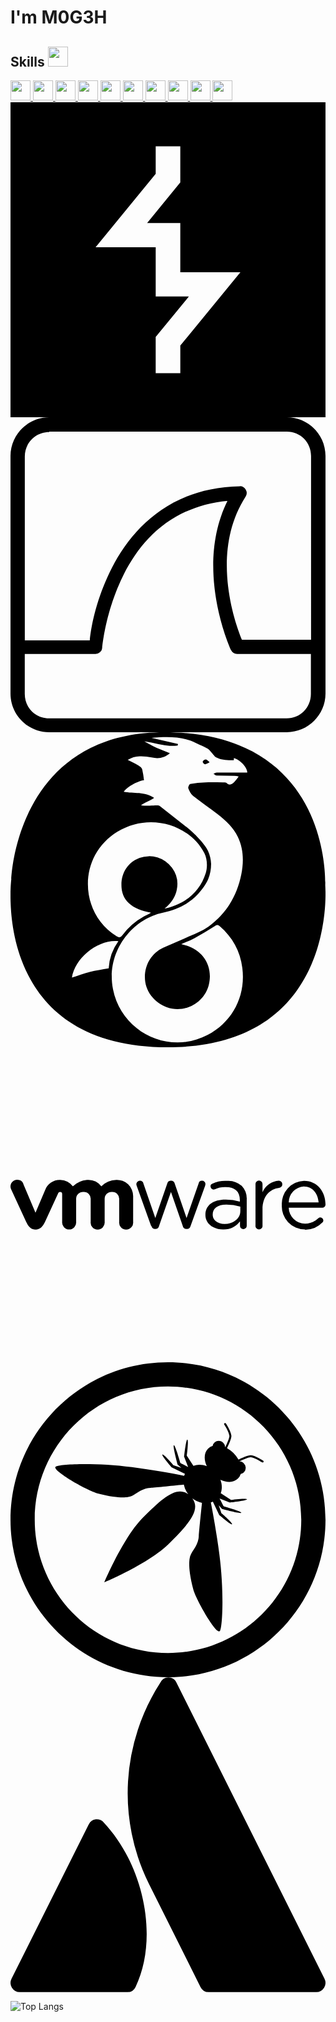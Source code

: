 # I'm M0G3H

<h2> Skills <img src = "https://media2.giphy.com/media/QssGEmpkyEOhBCb7e1/giphy.gif?cid=ecf05e47a0n3gi1bfqntqmob8g9aid1oyj2wr3ds3mg700bl&rid=giphy.gif" width = 32px> </h2>
<a href= https://github.com/M0G3H?tab=repositories&q=&type=&language=python&sort= > <img width ='32px' src ='https://raw.githubusercontent.com/rahulbanerjee26/githubAboutMeGenerator/main/icons/docker.svg'> </a>
<a href= https://github.com/M0G3H?tab=repositories&q=&type=&language=reactjs&sort= > <img width ='32px' src ='https://raw.githubusercontent.com/rahulbanerjee26/githubAboutMeGenerator/main/icons/bash.svg'> </a>
<a href= https://github.com/M0G3H?tab=repositories&q=&type=&language=javascript&sort= > <img width ='32px' src ='https://raw.githubusercontent.com/rahulbanerjee26/githubAboutMeGenerator/main/icons/git.svg'> </a>
<a href= https://github.com/M0G3H?tab=repositories&q=&type=&language=scikit&sort= > <img width ='32px' src ='https://raw.githubusercontent.com/rahulbanerjee26/githubAboutMeGenerator/main/icons/github.svg'> </a>
<a href= https://github.com/M0G3H?tab=repositories&q=&type=&language=c&sort= > <img width ='32px' src ='https://raw.githubusercontent.com/rahulbanerjee26/githubAboutMeGenerator/main/icons/go.svg'> </a>
<a href= https://github.com/M0G3H?tab=repositories&q=&type=&language=cpp&sort= > <img width ='32px' src ='https://raw.githubusercontent.com/rahulbanerjee26/githubAboutMeGenerator/main/icons/cpp.svg'> </a>
<a href= https://github.com/M0G3H?tab=repositories&q=&type=&language=sqlite&sort= > <img width ='32px' src ='https://raw.githubusercontent.com/rahulbanerjee26/githubAboutMeGenerator/main/icons/jenkins.svg'> </a>
<a href= https://github.com/M0G3H?tab=repositories&q=&type=&language=pytorch&sort= > <img width ='32px' src ='https://raw.githubusercontent.com/rahulbanerjee26/githubAboutMeGenerator/main/icons/linux.svg'> </a>
<a href= https://github.com/M0G3H?tab=repositories&q=&type=&language=css&sort= > <img width ='32px' src ='https://raw.githubusercontent.com/rahulbanerjee26/githubAboutMeGenerator/main/icons/kubernetes.svg'> </a>
<a href= https://github.com/M0G3H?tab=repositories&q=&type=&language=html&sort= > <img width ='32px' src ='https://raw.githubusercontent.com/rahulbanerjee26/githubAboutMeGenerator/main/icons/javascript.svg'> </a>
<svg role="img" viewBox="0 0 24 24" xmlns="http://www.w3.org/2000/svg"><title>Burp Suite</title><path d="M0 0v24h24V0Zm11.063 3.357h1.874v2.756L10.41 9.2h2.527v3.748h4.579l-4.578 5.592v2.104h-1.876v-2.758l2.528-3.086h-2.527V11.05h-4.58l4.58-5.592Z"/></svg> 
<svg role="img" viewBox="0 0 24 24" xmlns="http://www.w3.org/2000/svg"><title>Wireshark</title><path d="m2.95 0c-1.62 0-2.95 1.32-2.95 2.95v18.1c0 1.63 1.32 2.95 2.95 2.95h18.1c1.62 0 2.95-1.32 2.95-2.95v-18.1c-.00024-1.63-1.32-2.95-2.95-2.95zm0 1.09h18.1c1.04 0 1.85.818 1.85 1.86v14h-5.27c-.335-.796-2.57-6.47.283-10.9a.516.517 0 0 0-.443-.794c-5.24.0827-8.2 3.19-9.74 6.21-1.35 2.64-1.63 4.91-1.69 5.53h-4.95v-14c0-1.04.817-1.86 1.85-1.86zm13.6 5.24c-2.62 5.24.248 11.4.248 11.4a.516.517 0 0 0 .469.301h5.62v3.05c0 1.04-.817 1.86-1.85 1.86h-18.1c-1.04 0-1.85-.818-1.85-1.86v-3.05h5.39a.516.517 0 0 0 .514-.477s.226-2.8 1.66-5.62c1.34-2.62 3.67-5.17 7.91-5.57z"/></svg>
<svg role="img" viewBox="0 0 24 24" xmlns="http://www.w3.org/2000/svg"><title>WireGuard</title><path d="M23.98 11.645S24.533 0 11.735 0C.418 0 .064 11.17.064 11.17S-1.6 24 11.997 24C25.04 24 23.98 11.645 23.98 11.645zM8.155 7.576c2.4-1.47 5.469-.571 6.618 1.638.218.419.246 1.063.108 1.503-.477 1.516-1.601 2.366-3.145 2.728.455-.39.817-.832.933-1.442a2.112 2.112 0 0 0-.364-1.677 2.14 2.14 0 0 0-2.465-.75c-.95.36-1.47 1.228-1.377 2.294.087.99.839 1.632 2.245 1.876-.21.111-.372.193-.53.281a5.113 5.113 0 0 0-1.644 1.43c-.143.192-.24.208-.458.075-2.827-1.729-3.009-6.067.078-7.956zM6.04 18.258c-.455.116-.895.286-1.359.438.227-1.532 2.021-2.943 3.539-2.782a3.91 3.91 0 0 0-.74 2.072c-.504.093-.98.155-1.44.272zM15.703 3.3c.448.017.898.01 1.347.02a2.324 2.324 0 0 1 .334.047 3.249 3.249 0 0 1-.34.434c-.16.15-.341.296-.573.069-.055-.055-.187-.042-.283-.044-.447-.005-.894-.02-1.34-.003a8.323 8.323 0 0 0-1.154.118c-.072.013-.178.25-.146.338.078.207.191.435.359.567.619.49 1.277.928 1.9 1.413.604.472 1.167.99 1.51 1.7.446.928.46 1.9.267 2.877-.322 1.63-1.147 2.98-2.483 3.962-.538.395-1.205.62-1.821.903-.543.25-1.1.465-1.644.712-.98.446-1.53 1.51-1.369 2.615.149 1.015 1.04 1.862 2.059 2.037 1.223.21 2.486-.586 2.785-1.83.336-1.397-.423-2.646-1.845-3.024l-.256-.066c.38-.17.708-.291 1.012-.458q.793-.437 1.558-.925c.15-.096.231-.096.36.014.977.846 1.56 1.898 1.724 3.187.27 2.135-.74 4.096-2.646 5.101-2.948 1.555-6.557-.215-7.208-3.484-.558-2.8 1.418-5.34 3.797-5.83 1.023-.211 1.958-.637 2.685-1.425.47-.508.697-.944.775-1.141a3.165 3.165 0 0 0 .217-1.158 2.71 2.71 0 0 0-.237-.992c-.248-.566-1.2-1.466-1.435-1.656l-2.24-1.754c-.079-.065-.168-.06-.36-.047-.23.016-.815.048-1.067-.018.204-.155.76-.38 1-.56-.726-.49-1.554-.314-2.315-.46.176-.328 1.046-.831 1.541-.888a7.323 7.323 0 0 0-.135-.822c-.03-.111-.154-.22-.263-.283-.262-.154-.541-.281-.843-.434a1.755 1.755 0 0 1 .906-.28 3.385 3.385 0 0 1 .908.088c.54.123.97.042 1.399-.324-.338-.136-.676-.26-1.003-.407a9.843 9.843 0 0 1-.942-.493c.85.118 1.671.437 2.54.32l.022-.118-2.018-.47c1.203-.11 2.323-.128 3.384.388.299.146.61.266.897.432.14.08.233.24.348.365.09.098.164.23.276.29.424.225.89.234 1.366.223l.01-.16c.479.15 1.017.702 1.017 1.105-.776 0-1.55-.003-2.325.004-.083 0-.165.061-.247.094.078.046.155.128.235.131z M14.703 2.153a.118.118 0 0 0-.016.19.179.179 0 0 0 .246.065c.075-.038.148-.078.238-.125-.072-.062-.13-.114-.19-.163-.106-.087-.193-.032-.278.033z"/></svg>
<svg role="img" viewBox="0 0 24 24" xmlns="http://www.w3.org/2000/svg"><title>VMware</title><path d="M.5 10.1a.505.505 0 00-.197.048.497.497 0 00-.25.68l1.138 2.475c.179.38.38.592.721.592.342 0 .542-.22.72-.592l1.003-2.186a.144.144 0 01.144-.092.16.16 0 01.157.16v2.118a.535.535 0 101.066 0v-1.73a.531.531 0 01.566-.552.52.52 0 01.541.551v1.73a.531.531 0 00.53.593.539.539 0 00.535-.592v-1.73a.531.531 0 01.564-.552.52.52 0 01.543.551v1.73a.531.531 0 00.528.593.535.535 0 00.535-.592v-1.969a1.234 1.234 0 00-1.283-1.23 1.647 1.647 0 00-1.14.486 1.26 1.26 0 00-1.095-.483 1.807 1.807 0 00-1.074.483 1.287 1.287 0 00-.961-.483 1.177 1.177 0 00-1.158.786l-.729 1.716-.933-2.203.011-.004A.505.505 0 00.5 10.1zm18.43.06a.27.27 0 00-.266.274h.002v3.142a.27.27 0 10.535 0v-1.222c0-1.037.571-1.56 1.27-1.643a.266.266 0 00.238-.274.258.258 0 00-.266-.269 1.465 1.465 0 00-1.242.88v-.614a.266.266 0 00-.271-.274zm-6.735.008a.273.273 0 00-.25.217l-.912 2.627-.902-2.62a.28.28 0 00-.274-.22.266.266 0 00-.27.258.493.493 0 00.034.144l1.09 3.037.02-.007a.319.319 0 00.298.242.3.3 0 00.293-.242l.903-2.583.896 2.583a.3.3 0 00.293.242h.018a.319.319 0 00.293-.242l1.097-3.038a.512.512 0 00.033-.144.258.258 0 00-.265-.25.262.262 0 00-.258.209l-.918 2.63-.904-2.626a.285.285 0 00-.278-.217h-.025a.273.273 0 00-.012 0zm10.168.008a1.75 1.75 0 00-1.691 1.851 1.765 1.765 0 001.76 1.858l-.008.013a1.784 1.784 0 001.33-.539.228.228 0 00.082-.17.228.228 0 00-.379-.168 1.435 1.435 0 01-1.018.415 1.237 1.237 0 01-1.24-1.207h2.555a.247.247 0 00.246-.247c0-.945-.593-1.806-1.637-1.806zm-5.744.002a1.571 1.571 0 00-.158.006 2.384 2.384 0 00-1.078.205.22.22 0 00-.143.222.24.24 0 00.235.229.266.266 0 00.095-.024 1.822 1.822 0 01.834-.162c.691 0 1.07.334 1.07.979v.125a3.796 3.796 0 00-1.103-.15c-.892 0-1.52.4-1.52 1.16l-.003-.004c0 .736.671 1.117 1.34 1.117a1.575 1.575 0 001.298-.62v.343a.247.247 0 00.254.25.254.254 0 00.258-.262v-1.983a1.416 1.416 0 00-.379-1.046 1.571 1.571 0 00-1-.385zm5.719.43c.714 0 1.085.565 1.139 1.214h-2.278a1.222 1.222 0 011.139-1.215zm-5.885 1.382a3.75 3.75 0 011.057.153V12.49c0 .57-.539.973-1.2.973-.485 0-.904-.261-.904-.713 0-.467.375-.76 1.047-.76Z"/></svg>
<svg role="img" viewBox="0 0 24 24" xmlns="http://www.w3.org/2000/svg"><title>OWASP</title><path d="M15.897 20.503c-.384 0-1.782-2.489-1.97-3.198-.393-1.486-.308-2.114-.285-2.314.072-.613.667-.92.703-1.748.01-.256.14-1.535.243-2.534a1.723 1.723 0 0 1-.733-.343c.676.908-.32 1.995-1.767 3.443-1.536 1.536-4.945 2.961-4.945 2.961s1.425-3.41 2.961-4.945c1.13-1.129 2.04-1.983 2.816-1.983.22 0 .427.067.627.216a1.722 1.722 0 0 1-.343-.733c-.999.103-2.278.232-2.534.244-.829.036-1.135.63-1.747.702-.07.008-.194.024-.388.024-.36 0-.963-.054-1.926-.31-.772-.203-3.648-1.84-3.14-2.045.26-.105 1.087-.176 2.175-.176 1.047 0 2.337.066 3.596.23 1.57.205 3.01.463 3.992.656.016-.053.035-.104.058-.154l-1.004-.48s-.8-.92-.715-.984a.02.02 0 0 1 .012-.003c.126 0 .767.733.829.816l.605.202-.284-.249s-.388-1.438-.287-1.472h.004c.106 0 .459 1.25.489 1.34.07.06.303.152.596.32l-.308-.79s.14-1.305.243-1.305h.003c.105.021-.02 1.089-.047 1.221l.51.783a1.31 1.31 0 0 1 .463-.082c.184 0 .374.036.558.107-.236-.502-.218-1.025.095-1.338a.84.84 0 0 1 .353-.209.462.462 0 0 1 .457-.383c.127 0 .254.05.352.148a.497.497 0 0 1 .147.335c.151-.311.329-.73.317-.867-.03-.307-.386-.852-.39-.857a.076.076 0 0 1 .064-.119c.025 0 .05.012.064.035.016.023.381.582.414.927.018.198-.21.696-.333.95a2.227 2.227 0 0 1 .873.874c.245-.12.715-.334.927-.334l.024.001c.345.033.904.399.927.414a.076.076 0 0 1-.084.128c-.005-.004-.55-.36-.857-.39h-.015c-.15 0-.552.171-.852.317.12.004.242.053.335.147a.482.482 0 0 1 .012.681.459.459 0 0 1-.247.128.845.845 0 0 1-.21.354.924.924 0 0 1-.67.255c-.212 0-.441-.055-.667-.16.132.343.142.708.025 1.02l.783.51c.095-.019.666-.088.993-.088.13 0 .222.011.228.04.02.106-1.305.247-1.305.247l-.79-.308c.168.293.26.527.32.596.091.03 1.374.392 1.34.493-.004.012-.026.017-.063.017-.283 0-1.41-.304-1.41-.304l-.248-.284.202.605c.087.065.876.755.813.841-.004.005-.009.007-.016.007-.139 0-.967-.722-.967-.722l-.481-1.004a1.18 1.18 0 0 1-.154.058c.193.982.451 2.422.656 3.992.335 2.569.26 5.261.054 5.77-.016.041-.042.06-.076.06M12 24C5.373 24 0 18.627 0 12S5.373 0 12 0s12 5.373 12 12-5.373 12-12 12m0-22.153C6.393 1.847 1.847 6.393 1.847 12S6.393 22.153 12 22.153 22.153 17.607 22.153 12 17.607 1.847 12 1.847Z"/></svg>
<svg role="img" viewBox="0 0 24 24" xmlns="http://www.w3.org/2000/svg"><title>Atlassian</title><path d="M7.12 11.084a.683.683 0 00-1.16.126L.075 22.974a.703.703 0 00.63 1.018h8.19a.678.678 0 00.63-.39c1.767-3.65.696-9.203-2.406-12.52zM11.434.386a15.515 15.515 0 00-.906 15.317l3.95 7.9a.703.703 0 00.628.388h8.19a.703.703 0 00.63-1.017L12.63.38a.664.664 0 00-1.196.006z"/></svg>



![Top Langs](https://github-readme-stats.vercel.app/api/top-langs/?username=M0G3H&theme=tokyonight)
